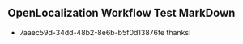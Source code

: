 ## OpenLocalization Workflow Test MarkDown
* 7aaec59d-34dd-48b2-8e6b-b5f0d13876fe thanks!

<!--HONumber=Jul16_HO3-->



